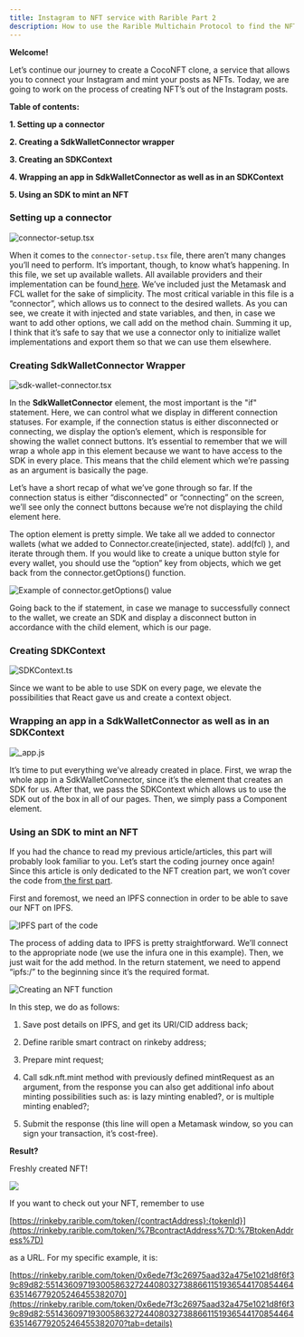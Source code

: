 ```yaml
---
title: Instagram to NFT service with Rarible Part 2
description: How to use the Rarible Multichain Protocol to find the NFT you need?
---
```


**Welcome!**

Let’s continue our journey to create a CocoNFT clone, a service that allows you to connect your Instagram and mint your posts as NFTs. Today, we are going to work on the process of creating NFT’s out of the Instagram posts.

**Table of contents:**

**1. Setting up a connector**

**2. Creating a SdkWalletConnector wrapper**

**3. Creating an SDKContext**

**4. Wrapping an app in SdkWalletConnector as well as in an SDKContext**

**5. Using an SDK to mint an NFT**

### Setting up a connector

![connector-setup.tsx](./img/0*0qpxn7IBaeKZa476.png)

When it comes to the `connector-setup.tsx` file, there aren’t many changes you’ll need to perform. It’s important, though, to know what’s happening. In this file, we set up available wallets. All available providers and their implementation can be found[ here](https://github.com/rarible/sdk/tree/master/packages/connector#usage-with-rarible-sdk). We’ve included just the Metamask and FCL wallet for the sake of simplicity. The most critical variable in this file is a “connector”, which allows us to connect to the desired wallets. As you can see, we create it with injected and state variables, and then, in case we want to add other options, we call add on the method chain. Summing it up, I think that it’s safe to say that we use a connector only to initialize wallet implementations and export them so that we can use them elsewhere.

### Creating SdkWalletConnector Wrapper

![sdk-wallet-connector.tsx](./img/0*6iSUD7TjvT4K0fh5.png)

In the **SdkWalletConnector** element, the most important is the "if" statement. Here, we can control what we display in different connection statuses. For example, if the connection status is either disconnected or connecting, we display the option’s element, which is responsible for showing the wallet connect buttons. It’s essential to remember that we will wrap a whole app in this element because we want to have access to the SDK in every place. This means that the child element which we’re passing as an argument is basically the page.

Let’s have a short recap of what we’ve gone through so far. If the connection status is either “disconnected” or “connecting” on the screen, we’ll see only the connect buttons because we’re not displaying the child element here.

The option element is pretty simple. We take all we added to connector wallets (what we added to Connector.create(injected, state). add(fcl) ), and iterate through them. If you would like to create a unique button style for every wallet, you should use the “option” key from objects, which we get back from the connector.getOptions() function.

![Example of connector.getOptions() value](./img/0*a7-IkrudzxropRTK.png)

Going back to the if statement, in case we manage to successfully connect to the wallet, we create an SDK and display a disconnect button in accordance with the child element, which is our page.

### Creating SDKContext

![SDKContext.ts](./img/0*EMx0WS2GBeSBvh8n.png)

Since we want to be able to use SDK on every page, we elevate the possibilities that React gave us and create a context object.

### Wrapping an app in a SdkWalletConnector as well as in an SDKContext

![_app.js](./img/0*H7t8oZrlgBN4OZo4.png)

It’s time to put everything we’ve already created in place. First, we wrap the whole app in a SdkWalletConnector, since it’s the element that creates an SDK for us. After that, we pass the SDKContext which allows us to use the SDK out of the box in all of our pages. Then, we simply pass a Component element.

### Using an SDK to mint an NFT

If you had the chance to read my previous article/articles, this part will probably look familiar to you. Let’s start the coding journey once again! Since this article is only dedicated to the NFT creation part, we won’t cover the code from[ the first part](https://medium.com/p/164e1fb9569c).

First and foremost, we need an IPFS connection in order to be able to save our NFT on IPFS.

![IPFS part of the code](./img/0*jLbtvePUoR5SY_eo.png)

The process of adding data to IPFS is pretty straightforward. We’ll connect to the appropriate node (we use the infura one in this example). Then, we just wait for the add method. In the return statement, we need to append “ipfs:/” to the beginning since it’s the required format.

![Creating an NFT function](./img/0*Y9cgVfDgLbhN7-GE.png)

In this step, we do as follows:

1. Save post details on IPFS, and get its URI/CID address back;

2. Define rarible smart contract on rinkeby address;

3. Prepare mint request;

4. Call sdk.nft.mint method with previously defined mintRequest as an argument, from the response you can also get additional info about minting possibilities such as: is lazy minting enabled?, or is multiple minting enabled?;

5. Submit the response (this line will open a Metamask window, so you can sign your transaction, it’s cost-free).

**Result?**

Freshly created NFT!

![](./img/0*icQFN63lDDj3xbZP.png)

If you want to check out your NFT, remember to use

[https://rinkeby.rarible.com/token/{contractAddress}:{tokenId}](https://rinkeby.rarible.com/token/%7BcontractAddress%7D:%7BtokenAddress%7D)

as a URL. For my specific example, it is:

[https://rinkeby.rarible.com/token/0x6ede7f3c26975aad32a475e1021d8f6f39c89d82:55143609719300586327244080327388661151936544170854464635146779205246455382070](https://rinkeby.rarible.com/token/0x6ede7f3c26975aad32a475e1021d8f6f39c89d82:55143609719300586327244080327388661151936544170854464635146779205246455382070?tab=details)
